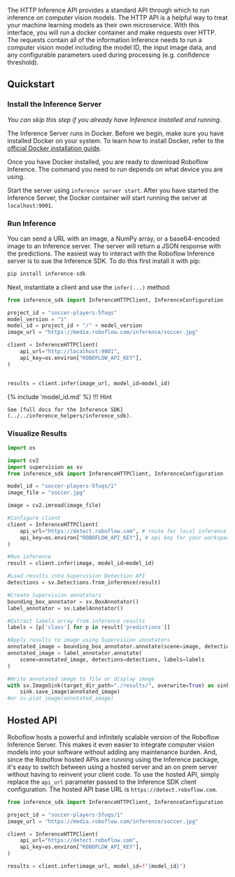 The HTTP Inference API provides a standard API through which to run inference on computer vision models. The HTTP API is a helpful way to treat your machine learning models as their own microservice. With this interface, you will run a docker container and make requests over HTTP. The requests contain all of the information Inference needs to run a computer vision model including the model ID, the input image data, and any configurable parameters used during processing (e.g. confidence threshold).

## Quickstart

### Install the Inference Server

_You can skip this step if you already have Inference installed and running._

The Inference Server runs in Docker. Before we begin, make sure you have installed Docker on your system. To learn how to install Docker, refer to the <a href="https://docs.docker.com/get-docker/" target="_blank">official Docker installation guide</a>.

Once you have Docker installed, you are ready to download Roboflow Inference. The command you need to run depends on what device you are using.

Start the server using `inference server start`. After you have started the Inference Server, the Docker container will start running the server at `localhost:9001`.

### Run Inference

You can send a URL with an image, a NumPy array, or a base64-encoded image to an Inference server. The server will return a JSON response with the predictions. The easiest way to interact with the Roboflow Inference server is to sue the Inference SDK. To do this first install it with pip:

```bash
pip install inference-sdk
```

Next, instantiate a client and use the `infer(...)` method:

```python
from inference_sdk import InferenceHTTPClient, InferenceConfiguration

project_id = "soccer-players-5fuqs"
model_version = "1"
model_id = project_id + "/" + model_version
image_url = "https://media.roboflow.com/inference/soccer.jpg"

client = InferenceHTTPClient(
    api_url="http://localhost:9001",
    api_key=os.environ["ROBOFLOW_API_KEY"],
)


results = client.infer(image_url, model_id=model_id)
```
{% include 'model_id.md' %}
!!! Hint

    See [full docs for the Inference SDK](../../inference_helpers/inference_sdk).

### Visualize Results

```python
import os

import cv2
import supervision as sv
from inference_sdk import InferenceHTTPClient, InferenceConfiguration

model_id = "soccer-players-5fuqs/1"
image_file = "soccer.jpg"

image = cv2.imread(image_file)

#Configure client
client = InferenceHTTPClient(
    api_url="https://detect.roboflow.com", # route for local inference server
    api_key=os.environ["ROBOFLOW_API_KEY"], # api key for your workspace
)

#Run inference
result = client.infer(image, model_id=model_id)

#Load results into Supervision Detection API
detections = sv.Detections.from_inference(result)

#Create Supervision annotators
bounding_box_annotator = sv.BoxAnnotator()
label_annotator = sv.LabelAnnotator()

#Extract labels array from inference results
labels = [p['class'] for p in result['predictions']]

#Apply results to image using Supervision annotators
annotated_image = bounding_box_annotator.annotate(scene=image, detections=detections)
annotated_image = label_annotator.annotate(
    scene=annotated_image, detections=detections, labels=labels
)

#Write annotated image to file or display image
with sv.ImageSink(target_dir_path="./results/", overwrite=True) as sink:
    sink.save_image(annotated_image)
#or sv.plot_image(annotated_image)

```

## Hosted API

Roboflow hosts a powerful and infinitely scalable version of the Roboflow Inference Server. This makes it even easier to integrate computer vision models into your software without adding any maintenance burden. And, since the Roboflow hosted APIs are running using the Inference package, it's easy to switch between using a hosted server and an on prem server without having to reinvent your client code. To use the hosted API, simply replace the `api_url` parameter passed to the Inference SDK client configuration. The hosted API base URL is `https://detect.roboflow.com`.

```python
from inference_sdk import InferenceHTTPClient, InferenceConfiguration

project_id = "soccer-players-5fuqs/1"
image_url = "https://media.roboflow.com/inference/soccer.jpg"

client = InferenceHTTPClient(
    api_url="https://detect.roboflow.com",
    api_key=os.environ["ROBOFLOW_API_KEY"],
)

results = client.infer(image_url, model_id=f"{model_id}")
```